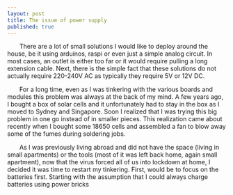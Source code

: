 ```yaml
---
layout: post
title: The issue of power supply
published: true
---
```


&emsp;&emsp;There are a lot of small solutions I would like to deploy around the house, be it using arduinos, raspi or even just a simple analog circuit. In most cases, an outlet is either too far or it would require pulling a long extension cable. Next, there is the simple fact that these solutions do not actually require 220-240V AC as typically they require 5V or 12V DC. 

&emsp;&emsp;For a long time, even as I was tinkering with the various boards and modules this problem was always at the back of my mind. A few years ago, I bought a box of solar cells and it unfortunately had to stay in the box as I moved to Sydney and Singapore. Soon I realized that I was trying this big problem in one go instead of in smaller pieces. This realization came about recently when I bought some 18650 cells and assembled a fan to blow away some of the fumes during soldering jobs. 


[comment]: <> (insert image of fan and module)


&emsp;&emsp;As I was previously living abroad and did not have the space (living in small apartments) or the tools (most of it was left back home, again small apartment), now that the virus forced all of us into lockdown at home, I decided it was time to restart my tinkering. First, would be to focus on the batteries first. Starting with the assumption that I could always charge batteries using power bricks

